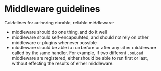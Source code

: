 # Middleware guidelines

Guidelines for authoring durable, reliable middleware:

* middleware should do one thing, and do it well
* middleware should self-encapsulated, and should not rely on other middleware or plugins whenever possible
* middleware should be able to run before or after any other middleware called by the same handler. For example, if two different `.onLoad` middleware are registered, either should be able to run first or last, without effecting the results of either middleware.
